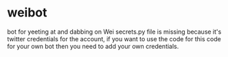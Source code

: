 # weibot
bot for yeeting at and dabbing on Wei
secrets.py file is missing because it's twitter credentials for the account, if you want to use the code for this code for your own bot then you need to add your own credentials.